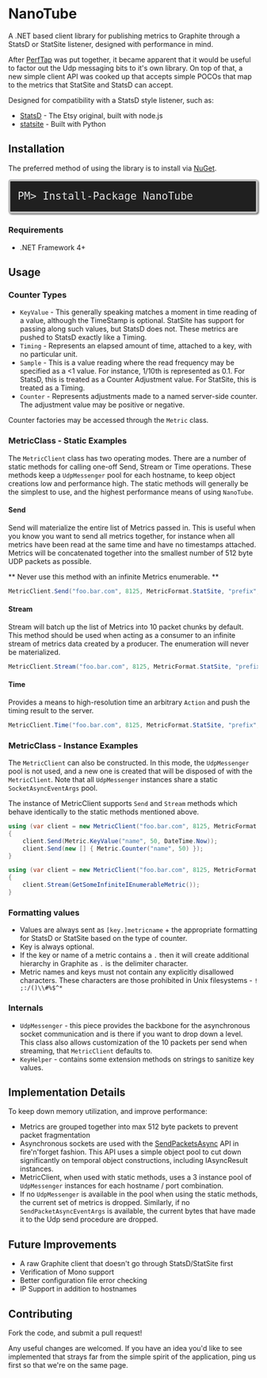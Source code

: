 # NanoTube
A .NET based client library for publishing metrics to Graphite through a StatsD or StatSite listener, designed with performance in mind.

After [PerfTap](https://github.com/EastPoint/PerfTap) was put together, it became apparent that it would be useful to factor out the Udp messaging bits to it's own library.  On top of that, a new simple client API was cooked up that accepts simple POCOs that map to the metrics that StatSite and StatsD can accept.

Designed for compatibility with a StatsD style listener, such as:

* [StatsD](https://github.com/etsy/statsd) - The Etsy original, built with node.js
* [statsite](https://github.com/kiip/statsite) - Built with Python

## Installation

The preferred method of using the library is to install via [NuGet](http://nuget.org).

<div><p><code style="background-color: #202020; border: 4px solid #c0c0c0; border-radius: 5px; -moz-border-radius: 5px; -webkit-border-radius: 5px; box-shadow: 2px 2px 3px #6e6e6e; color: #e2e2e2; display:block; font: 1.5em 'andale mono', 'lucida console', monospace; line-height: 1.5em; overflow: auto; padding: 15px;">PM&gt; Install-Package NanoTube</code></p></div>

### Requirements

* .NET Framework 4+

## Usage

### Counter Types

* `KeyValue` - This generally speaking matches a moment in time reading of a value, although the TimeStamp is optional.  StatSite has support for passing along such values, but StatsD does not.  These metrics are pushed to StatsD exactly like a Timing.
* `Timing` - Represents an elapsed amount of time, attached to a key, with no particular unit.  
* `Sample` - This is a value reading where the read frequency may be specified as a <1 value.  For instance, 1/10th is represented as 0.1.  For StatsD, this is treated as a Counter Adjustment value.  For StatSite, this is treated as a Timing.
* `Counter` - Represents adjustments made to a named server-side counter.  The adjustment value may be positive or negative.

Counter factories may be accessed through the `Metric` class.


### MetricClass - Static Examples

The `MetricClient` class has two operating modes.  There are a number of static methods for calling one-off Send, Stream or Time operations.  These methods keep a `UdpMessenger` pool for each hostname, to keep object creations low and performance high.  The static methods will generally be the simplest to use, and the highest performance means of using `NanoTube`.


#### Send
Send will materialize the entire list of Metrics passed in.  This is useful when you know you want to send all metrics together, for instance when all metrics have been read at the same time and have no timestamps attached.  Metrics will be concatenated together into the smallest number of 512 byte UDP packets as possible.

** Never use this method with an infinite Metrics enumerable. **

```csharp
MetricClient.Send("foo.bar.com", 8125, MetricFormat.StatSite, "prefix", new [] { Metric.Counter("name", 50) })
```

#### Stream
Stream will batch up the list of Metrics into 10 packet chunks by default.  This method should be used when acting as a consumer to an infinite stream of metrics data created by a producer.  The enumeration will never be materialized.

```csharp
MetricClient.Stream("foo.bar.com", 8125, MetricFormat.StatSite, "prefix", GetSomeInfiniteIEnumerableMetric())
```

#### Time
Provides a means to high-resolution time an arbitrary `Action` and push the timing result to the server.

```csharp
MetricClient.Time("foo.bar.com", 8125, MetricFormat.StatSite, "prefix", () => { Thread.Sleep(1); });
```

### MetricClass - Instance Examples

The `MetricClient` can also be constructed.  In this mode, the `UdpMessenger` pool is not used, and a new one is created that will be disposed of with the `MetricClient`.  Note that all `UdpMessenger` instances share a static `SocketAsyncEventArgs` pool.

The instance of MetricClient supports `Send` and `Stream` methods which behave identically to the static methods mentioned above.

```csharp
using (var client = new MetricClient("foo.bar.com", 8125, MetricFormat.StatSite, "prefix"))
{
	client.Send(Metric.KeyValue("name", 50, DateTime.Now));
	client.Send(new [] { Metric.Counter("name", 50) });
}
```

```csharp
using (var client = new MetricClient("foo.bar.com", 8125, MetricFormat.StatSite, "prefix"))
{
	client.Stream(GetSomeInfiniteIEnumerableMetric());
}
```

### Formatting values

* Values are always sent as `[key.]metricname` + the appropriate formatting for StatsD or StatSite based on the type of counter.  
* Key is always optional.  
* If the key or name of a metric contains a `.` then it will create additional hierarchy in Graphite as `.` is the delimiter character.
* Metric names and keys must not contain any explicitly disallowed characters.  These characters are those prohibited in Unix filesystems - `! ;:/()\\#%$^*`

### Internals

* `UdpMessenger` - this piece provides the backbone for the asynchronous socket communication and is there if you want to drop down a level.  This class also allows customization of the 10 packets per send when streaming, that `MetricClient` defaults to.
* `KeyHelper` - contains some extension methods on strings to sanitize key values.

## Implementation Details

To keep down memory utilization, and improve performance:

* Metrics are grouped together into max 512 byte packets to prevent packet fragmentation
* Asynchronous sockets are used with the [SendPacketsAsync](http://msdn.microsoft.com/en-us/library/system.net.sockets.socket.sendpacketsasync.aspx) API in fire'n'forget fashion.  This API uses a simple object pool to cut down significantly on temporal object constructions, including IAsyncResult instances.
* MetricClient, when used with static methods, uses a 3 instance pool of `UdpMessenger` instances for each hostname / port combination.
* If no `UdpMessenger` is available in the pool when using the static methods, the current set of metrics is dropped.  Similarly, if no `SendPacketAsyncEventArgs` is available, the current bytes that have made it to the Udp send procedure are dropped.

## Future Improvements

* A raw Graphite client that doesn't go through StatsD/StatSite first
* Verification of Mono support
* Better configuration file error checking
* IP Support in addition to hostnames

## Contributing

Fork the code, and submit a pull request!  

Any useful changes are welcomed.  If you have an idea you'd like to see implemented that strays far from the simple spirit of the application, ping us first so that we're on the same page.